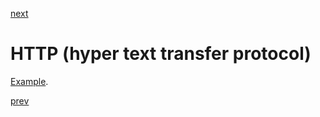 <a href="07.md">next</a>

<h1>HTTP (hyper text transfer protocol)</h1>

<div>
<a href="./http/app.html">Example</a>.
</div>

<a href="05.md">prev</a>